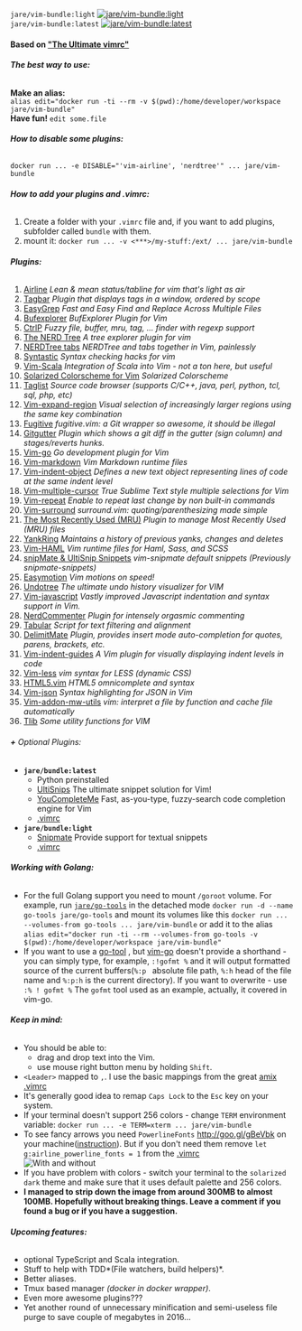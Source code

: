 `jare/vim-bundle:light`   [![jare/vim-bundle:light](https://badge.imagelayers.io/jare/vim-bundle:light.svg)](https://imagelayers.io/?images=jare/vim-bundle:light 'jare/vim-bundle:light')   
`jare/vim-bundle:latest`   [![jare/vim-bundle:latest](https://badge.imagelayers.io/jare/vim-bundle:latest.svg)](https://imagelayers.io/?images=jare/vim-bundle:latest 'jare/vim-bundle:latest')  

####  Based on ["The Ultimate vimrc"](https://github.com/amix/vimrc)
###### **The best way to use:**  
**Make an alias:**  
`alias edit="docker run -ti --rm -v $(pwd):/home/developer/workspace jare/vim-bundle"`  
**Have fun!**  `edit some.file`
###### **How to disable some plugins:**  
`docker run ... -e DISABLE="'vim-airline', 'nerdtree'" ... jare/vim-bundle`
###### **How to add your plugins and .vimrc:**
  1. Create a folder with your `.vimrc` file and, if you want to add plugins, subfolder called `bundle` with them.
  2. mount it: `docker run ... -v <***>/my-stuff:/ext/ ... jare/vim-bundle`

###### **Plugins:**  
1. [Airline](https://github.com/bling/vim-airline)  *Lean & mean status/tabline for vim that's light as air*   
2. [Tagbar](https://github.com/majutsushi/tagbar) *Plugin that displays tags in a window, ordered by scope*    
3. [EasyGrep](https://github.com/vim-scripts/EasyGrep) *Fast and Easy Find and Replace Across Multiple Files*      
4. [Bufexplorer](https://github.com/jlanzarotta/bufexplorer) *BufExplorer Plugin for Vim*      
5. [CtrlP](https://github.com/kien/ctrlp.vim) *Fuzzy file, buffer, mru, tag, ... finder with regexp support*     
6. [The NERD Tree](https://github.com/scrooloose/nerdtree) *A tree explorer plugin for vim*      
7. [NERDTree tabs](https://github.com/jistr/vim-nerdtree-tabs) *NERDTree and tabs together in Vim, painlessly*       
8. [Syntastic](https://github.com/scrooloose/syntastic) *Syntax checking hacks for vim*
9. [Vim-Scala](https://github.com/derekwyatt/vim-scala) *Integration of Scala into Vim - not a ton here, but useful*   
10. [Solarized Colorscheme for Vim](https://github.com/altercation/vim-colors-solarized) *Solarized Colorscheme*       
11. [Taglist](https://github.com/vim-scripts/taglist.vim) *Source code browser (supports C/C++, java, perl, python, tcl, sql, php, etc)*      
12. [Vim-expand-region](https://github.com/terryma/vim-expand-region) *Visual selection of increasingly larger regions using the same key combination*     
13. [Fugitive](https://github.com/tpope/vim-fugitive) *fugitive.vim: a Git wrapper so awesome, it should be illegal*      
14. [Gitgutter](https://github.com/airblade/vim-gitgutter) *Plugin which shows a git diff in the gutter (sign column) and stages/reverts hunks.*      
15. [Vim-go](https://github.com/fatih/vim-go) *Go development plugin for Vim*    
16. [Vim-markdown](https://github.com/plasticboy/vim-markdown) *Vim Markdown runtime files*    
17. [Vim-indent-object](https://github.com/michaeljsmith/vim-indent-object) *Defines a new text object representing lines of code at the same indent level*       
18. [Vim-multiple-cursor](https://github.com/terryma/vim-multiple-cursors) *True Sublime Text style multiple selections for Vim*       
29. [Vim-repeat](https://github.com/tpope/vim-repeat) *Enable to repeat last change by non built-in commands*      
20. [Vim-surround](https://github.com/tpope/vim-surround) *surround.vim: quoting/parenthesizing made simple*      
21. [The Most Recently Used (MRU)](https://github.com/vim-scripts/mru.vim) *Plugin to manage Most Recently Used (MRU) files*
22. [YankRing](https://github.com/vim-scripts/YankRing.vim) *Maintains a history of previous yanks, changes and deletes*
23. [Vim-HAML](https://github.com/tpope/vim-haml) *Vim runtime files for Haml, Sass, and SCSS*       
24. [snipMate & UltiSnip Snippets](https://github.com/honza/vim-snippets) *vim-snipmate default snippets (Previously snipmate-snippets)*  
25. [Easymotion](https://github.com/easymotion/vim-easymotion) *Vim motions on speed!*
26. [Undotree](https://github.com/mbbill/undotree) *The ultimate undo history visualizer for VIM*
27. [Vim-javascript](https://github.com/pangloss/vim-javascript) *Vastly improved Javascript indentation and syntax support in Vim.* 
28. [NerdCommenter](https://github.com/scrooloose/nerdcommenter) *Plugin for intensely orgasmic commenting* 
39. [Tabular](https://github.com/godlygeek/tabular) *Script for text filtering and alignment* 
30. [DelimitMate](https://github.com/Raimondi/delimitMate) *Plugin, provides insert mode auto-completion for quotes, parens, brackets, etc.* 
31. [Vim-indent-guides](https://github.com/nathanaelkane/vim-indent-guides) *A Vim plugin for visually displaying indent levels in code* 
32. [Vim-less](https://github.com/groenewege/vim-less) *vim syntax for LESS (dynamic CSS)* 
33. [HTML5.vim](https://github.com/othree/html5.vim) *HTML5 omnicomplete and syntax* 
34. [Vim-json](https://github.com/elzr/vim-json) *Syntax highlighting for JSON in Vim* 
35. [Vim-addon-mw-utils](https://github.com/marcweber/vim-addon-mw-utils) *vim: interpret a file by function and cache file automatically*     
36. [Tlib](https://github.com/tomtom/tlib_vim) *Some utility functions for VIM*      

###### **+** Optional Plugins: 
  - **`jare/bundle:latest`**  
      - Python preinstalled
      - [UltiSnips](https://github.com/SirVer/ultisnips) The ultimate snippet solution for Vim! 
      - [YouCompleteMe](https://github.com/Valloric/YouCompleteMe) Fast, as-you-type, fuzzy-search code completion engine for Vim 
      - [.vimrc](https://github.com/JAremko/alpine-vim/blob/master/bundle/.vimrc)
  - **`jare/bundle:light`**  
      - [Snipmate](https://github.com/garbas/vim-snipmate) Provide support for textual snippets 
      - [.vimrc](https://github.com/JAremko/alpine-vim/blob/master/bundle/light/.vimrc)

###### **Working with Golang:**
  - For the full Golang support you need to mount `/goroot` volume. For example, run [`jare/go-tools`](https://hub.docker.com/r/jare/go-tools/) in the detached mode `docker run -d --name go-tools jare/go-tools` and mount its volumes like this `docker run ...  --volumes-from go-tools ... jare/vim-bundle` or add it to the alias `alias edit="docker run -ti --rm --volumes-from go-tools -v $(pwd):/home/developer/workspace jare/vim-bundle"`
  - If you want to use a [go-tool](https://hub.docker.com/r/jare/go-tools/) , but [vim-go](https://github.com/fatih/vim-go) doesn't provide a shorthand - you can simply type, for example, `:!gofmt %` and it will output formatted source of the current buffers(`%:p ` absolute file path, `%:h` head of the file name and `%:p:h` is the current directory). If you want to overwrite - use `:% ! gofmt %` The `gofmt` tool used as an example, actually, it covered in vim-go.

###### **Keep in mind:**
  - You should be able to:
      - drag and drop text into the Vim.
      - use mouse right button menu by holding `Shift`.
  - `<Leader>` mapped to `,`. I use the basic mappings from the great [amix .vimrc](https://github.com/amix/vimrc/tree/master/vimrcs)  
  - It's generally good idea to remap `Caps Lock` to the `Esc` key on your system.
  - If your terminal doesn't support 256 colors - change `TERM` environment variable:
`docker run ... -e TERM=xterm ... jare/vim-bundle`
  - To see fancy arrows you need `PowerlineFonts` http://goo.gl/gBeVbk on your machine([instruction](https://github.com/JAremko/alpine-vim/blob/master/powerline.md)). But if you don't need them remove `let g:airline_powerline_fonts = 1` from the [.vimrc](https://github.com/JAremko/alpine-vim/blob/master/.vimrc)   
![With and without](http://i.imgur.com/yRWBFgn.jpg)   
  - If you have problem with colors - switch your terminal to the `solarized dark` theme and make sure that it uses default palette and  256 colors.
  - **I managed to strip down the image from around 300MB to almost 100MB. Hopefully without breaking things. Leave a comment if you found a bug or if you have a suggestion.**

###### **Upcoming features:**
 - optional TypeScript and Scala integration.
 - Stuff to help with TDD*(File watchers, build helpers)*.
 - Better aliases.
 - Tmux based manager *(docker in docker wrapper)*.
 - Even more awesome plugins???
 - Yet another round of unnecessary minification and semi-useless file purge  to save couple of megabytes in 2016...
